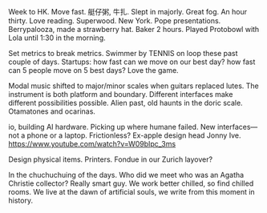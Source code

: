 Week to HK. Move fast. 艇仔粥, 牛扎. Slept in majorly. Great fog. An hour thirty. Love reading. Superwood. New York. Pope presentations. Berrypalooza, made a strawberry hat. Baker 2 hours. Played Protobowl with Lola until 1:30 in the morning.

Set metrics to break metrics.
Swimmer by TENNIS on loop these past couple of days. 
Startups: how fast can we move on our best day? how fast can 5 people move on 5 best days?
Love the game.

Modal music shifted to major/minor scales when guitars replaced lutes. The instrument is both platform and boundary. Different interfaces make different possibilities possible. Alien past, old haunts in the doric scale. Otamatones and ocarinas.

io, building AI hardware. Picking up where humane failed. New interfaces—not a phone or a laptop. Frictionless? Ex-apple design head Jonny Ive.
https://www.youtube.com/watch?v=W09bIpc_3ms

Design physical items. Printers.
Fondue in our Zurich layover?

In the chuchuchuing of the days.
Who did we meet who was an Agatha Christie collector? Really smart guy.
We work better chilled, so find chilled rooms.
We live at the dawn of artificial souls, we write from this moment in history.
